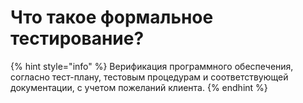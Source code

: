 # Что такое формальное тестирование?

{% hint style="info" %}
Верификация программного обеспечения, согласно тест-плану, тестовым процедурам и соответствующей документации, с учетом пожеланий клиента.
{% endhint %}

